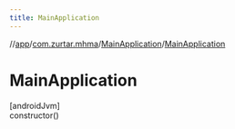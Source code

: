 ```yaml
---
title: MainApplication
---
```

//[app](../../../index.html)/[com.zurtar.mhma](../index.html)/[MainApplication](index.html)/[MainApplication](-main-application.html)



# MainApplication



[androidJvm]\
constructor()



